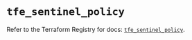 # `tfe_sentinel_policy`

Refer to the Terraform Registry for docs: [`tfe_sentinel_policy`](https://registry.terraform.io/providers/hashicorp/tfe/0.59.0/docs/resources/sentinel_policy).
